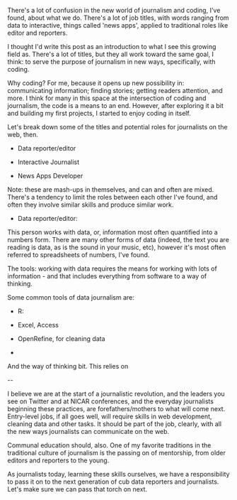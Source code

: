 <!-- ---
layout: blog
title:  Notes from a Graduating Journalism Student
date:   2014-05-17 00:07:56
categories: blog
author: Michael Mott
picture: <img src="/assets/img/thumbs/ameja.jpg" alt="AMEJA meeting of j-school students.">
description: Thoughts and musings on the Saturday before my graduation from Columbia's School of Journalism. Warning — Sap ahead.
caption: Gathering of Columbia Journalism School students at an AMEJA event. Photo by Damien Spleeters.
---
 -->

There's a lot of confusion in the new world of journalism and coding, I've found, about what we do. There's a lot of job titles, with words ranging from data to interactive, things called 'news apps', applied to traditional roles like editor and reporters.

I thought I'd write this post as an introduction to what I see this growing field as. There's a lot of titles, but they all work toward the same goal, I think: to serve the purpose of journalism in new ways, specifically, with coding.

Why coding? For me, because it opens up new possibility in: communicating information; finding stories; getting readers attention, and more. I think for many in this space at the intersection of coding and journalism, the code is a means to an end. However, after exploring it a bit and building my first projects, I started to enjoy coding in itself.

Let's break down some of the titles and potential roles for journalists on the web, then. 

- Data reporter/editor

- Interactive Journalist

- News Apps Developer

Note: these are mash-ups in themselves, and can and often are mixed. There's a tendency to limit the roles between each other I've found, and often they involve similar skills and produce similar work.

- Data reporter/editor:

This person works with data, or, information most often quantified into a numbers form. There are many other forms of data (indeed, the text you are reading is data, as is the sound in your music, etc), however it's most often referred to spreadsheets of numbers, I've found. 

The tools: working with data requires the means for working with lots of information - and that includes everything from software to a way of thinking. 

Some common tools of data journalism are:

- R: 

- Excel, Access

- OpenRefine, for cleaning data

- 

And the way of thinking bit. This relies on 


--

I believe we are at the start of a journalistic revolution, and the leaders you see on Twitter and at NICAR conferences, and the everyday journalists beginning these practices, are forefathers/mothers to what will come next. Entry-level jobs, if all goes well, will require skills in web development, cleaning data and other tasks. It should be part of the job, clearly, with all the new ways journalists can communicate on the web. 

Communal education should, also. One of my favorite traditions in the traditional culture of journalism is the passing on of mentorship, from older editors and reporters to the young. 

As journalists today, learning these skills ourselves, we have a responsibility to pass it on to the next generation of cub data reporters and journalists. Let's make sure we can pass that torch on next.